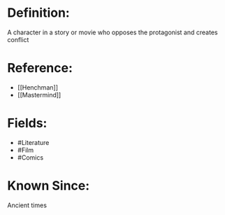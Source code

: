

# Definition:
A character in a story or movie who opposes the protagonist and creates conflict

# Reference:
- [[Henchman]]
- [[Mastermind]]

# Fields: 
- #Literature
- #Film
- #Comics

# Known Since:
Ancient times

